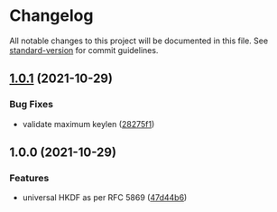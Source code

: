 # Changelog

All notable changes to this project will be documented in this file. See [standard-version](https://github.com/conventional-changelog/standard-version) for commit guidelines.

## [1.0.1](https://github.com/panva/hkdf/compare/v1.0.0...v1.0.1) (2021-10-29)


### Bug Fixes

* validate maximum keylen ([28275f1](https://github.com/panva/hkdf/commit/28275f10595c05c6e65a9fd86aaaf7cc124a06a6))

## 1.0.0 (2021-10-29)


### Features

* universal HKDF as per RFC 5869 ([47d44b6](https://github.com/panva/hkdf/commit/47d44b65e2ad2939980e8784743fd2823fa4988d))
